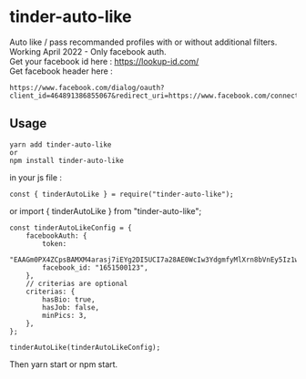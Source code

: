 # tinder-auto-like

Auto like / pass recommanded profiles with or without additional filters.<br />
Working April 2022 - Only facebook auth.<br />
Get your facebook id here : https://lookup-id.com/<br />
Get facebook header here :<br />

    https://www.facebook.com/dialog/oauth?client_id=464891386855067&redirect_uri=https://www.facebook.com/connect/login_success.html&scope=basic_info,email,public_profile,user_about_me,user_activities,user_birthday,user_education_history,user_friends,user_interests,user_likes,user_location,user_photos,user_relationship_details&response_type=token

## Usage

    yarn add tinder-auto-like
    or
    npm install tinder-auto-like

in your js file :

    const { tinderAutoLike } = require("tinder-auto-like");

or
import { tinderAutoLike } from "tinder-auto-like";

    const tinderAutoLikeConfig = {
        facebookAuth: {
            token:
            "EAAGm0PX4ZCpsBAMXM4arasj7iEYg2DI5UCI7a28AE0WcIw3YdgmfyMlXrn8bVnEy5Iz1wPsFIjrco1PmKXKwdPPdTkedqbQqLdy3aVoifnSMVvX2z9qKLXQD8ZAPrgEsFOruh2XYJEGYMQzZB4QnMACpn5LZBiY1HiNQCk5qei1ww9roiJJZB",
            facebook_id: "1651500123",
        },
        // criterias are optional
        criterias: {
            hasBio: true,
            hasJob: false,
            minPics: 3,
        },
    };

    tinderAutoLike(tinderAutoLikeConfig);

Then yarn start or npm start.
